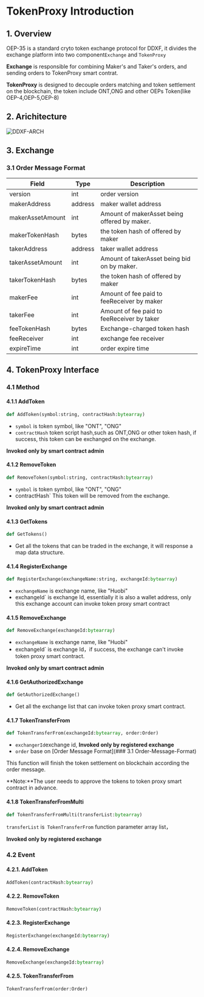 # TokenProxy Introduction

## 1. Overview 


OEP-35 is a standard cryto token exchange protocol for DDXF, it divides the exchange platform into two component`Exchange` and `TokenProxy`

**Exchange** is responsible for combining Maker's and Taker's orders, and sending orders to TokenProxy smart contrat.

**TokenProxy** is designed to decouple orders matching and token settlement on the blockchain, the token include ONT,ONG and other OEPs Token(like OEP-4,OEP-5,OEP-8)

## 2. Arichitecture

![DDXF-ARCH](https://ws4.sinaimg.cn/large/006tNc79gy1fyzbzs2itbj30mi0gz3zc.jpg)

## 3. Exchange

### 3.1 Order Message Format

| Field            | Type    | Description                                  |
| ---------------- | ------- | -------------------------------------------- |
| version          | int     | order version                                |
| makerAddress     | address | maker wallet address                         |
| makerAssetAmount | int     | Amount of makerAsset being offered by maker. |
| makerTokenHash   | bytes   | the token hash of offered by maker           |
| takerAddress     | address | taker wallet address                         |
| takerAssetAmount | int     | Amount of takerAsset being bid on by maker.  |
| takerTokenHash   | bytes   | the token hash of offered by maker           |
| makerFee         | int     | Amount of fee paid to feeReceiver by maker   |
| takerFee         | int     | Amount of fee paid to feeReceiver by taker   |
| feeTokenHash     | bytes   | Exchange-charged token hash                  |
| feeReceiver      | int     | exchange fee receiver                        |
| expireTime       | int     | order expire time                            |

## 4. TokenProxy Interface

### 4.1 Method

#### 4.1.1 AddToken

```python
def AddToken(symbol:string, contractHash:bytearray)
```
- `symbol` is token symbol, like "ONT", "ONG"
- `contractHash` token script hash,such as ONT,ONG or other token hash, if success, this token can be exchanged on the exchange.

**Invoked only by smart contract admin**

#### 4.1.2 RemoveToken

```python
def RemoveToken(symbol:string, contractHash:bytearray)
```
- `symbol` is token symbol, like "ONT", "ONG"
- contractHash`  This token will be removed from the exchange. 

**Invoked only by smart contract admin**

#### 4.1.3 GetTokens

```python
def GetTokens()
```
- Get all the tokens that can be traded in the exchange, it will response a map data structure.

#### 4.1.4 RegisterExchange

```python
def RegisterExchange(exchangeName:string, exchangeId:bytearray)
```
- `exchangeName` is exchange name, like "Huobi"
- exchangeId` is exchange Id, essentially it is also a wallet address, only this exchange account can invoke token proxy smart contract

#### 4.1.5 RemoveExchange

```python
def RemoveExchange(exchangeId:bytearray)
```
- `exchangeName` is exchange name, like "Huobi"
- exchangeId` is exchange Id，if success, the exchange can't invoke token proxy smart contract.

**Invoked only by smart  contract admin**

#### 4.1.6 GetAuthorizedExchange

```python
def GetAuthorizedExchange()
```
- Get all the exchange list that can invoke token proxy smart contract.

#### 4.1.7 TokenTransferFrom

```python
def TokenTransferFrom(exchangeId:bytearray, order:Order)
```
-  `exchangerId`exchange id, **Invoked only by registered exchange**
-  `order` base on  [Order Message Format](### 3.1 Order-Message-Format)

This function will finish the token settlement on blockchain according the order message.

**Note:**The user needs to approve the tokens to token proxy smart contract in advance.


#### 4.1.8 TokenTransferFromMulti

```python
def TokenTransferFromMulti(transferList:bytearray)
```
`transferList` is` TokenTransferFrom` function parameter array  list，

**Invoked only by registered exchange**



### 4.2 Event

#### 4.2.1. AddToken

```python
AddToken(contractHash:bytearray)
```

#### 4.2.2. RemoveToken

```python
RemoveToken(contractHash:bytearray)
```

#### 4.2.3. RegisterExchange

```python
RegisterExchange(exchangeId:bytearray)
```

#### 4.2.4. RemoveExchange

```python
RemoveExchange(exchangeId:bytearray)
```

#### 4.2.5. TokenTransferFrom

```python
TokenTransferFrom(order:Order)
```
